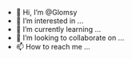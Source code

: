 - 👋 Hi, I’m @Glomsy
- 👀 I’m interested in ...
- 🌱 I’m currently learning ...
- 💞️ I’m looking to collaborate on ...
- 📫 How to reach me ...

<!---
Glomsy/Glomsy is a ✨ special ✨ repository because its `README.md` (this file) appears on your GitHub profile.
You can click the Preview link to take a look at your changes.
--->
